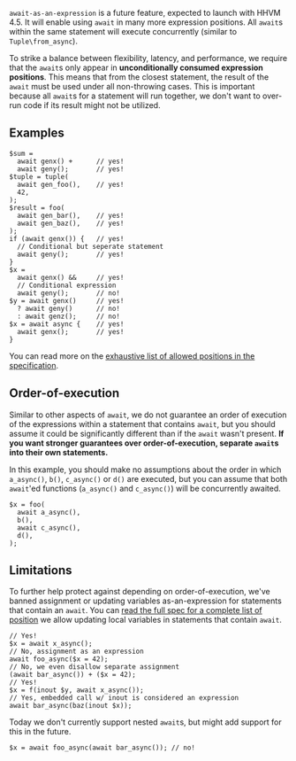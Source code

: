 `await-as-an-expression` is a future feature, expected to launch with HHVM 4.5. It will enable using `await` in many more expression positions. All `await`s within the same statement will execute concurrently (similar to `Tuple\from_async`).

To strike a balance between flexibility, latency, and performance, we require that the `await`s only appear in **unconditionally consumed expression positions**. This means that from the closest statement, the result of the `await` must be used under all non-throwing cases. This is important because all `await`s for a statement will run together, we don't want to over-run code if its result might not be utilized.

## Examples

```
$sum =
  await genx() +      // yes!
  await geny();       // yes!
$tuple = tuple(
  await gen_foo(),    // yes!
  42,
);
$result = foo(
  await gen_bar(),    // yes!
  await gen_baz(),    // yes!
);
if (await genx()) {   // yes!
  // Conditional but seperate statement
  await geny();       // yes!
}
$x =
  await genx() &&     // yes!
  // Conditional expression
  await geny();       // no!
$y = await genx()     // yes!
  ? await geny()      // no!
  : await genz();     // no!
$x = await async {    // yes!
  await genx();       // yes!
}
```

You can read more on the [exhaustive list of allowed positions in the specification](await-as-an-expression-spec.md).


## Order-of-execution

Similar to other aspects of `await`, we do not guarantee an order of execution of the expressions within a statement that contains `await`, but you should assume it could be significantly different than if the `await` wasn't present. **If you want stronger guarantees over order-of-execution, separate `await`s into their own statements.**

In this example, you should make no assumptions about the order in which `a_async()`, `b()`, `c_async()` or `d()` are executed, but you can assume that both `await`'ed functions (`a_async()` and `c_async()`) will be concurrently awaited.

```
$x = foo(
  await a_async(),
  b(),
  await c_async(),
  d(),
);
```

## Limitations

To further help protect against depending on order-of-execution, we've banned assignment or updating variables as-an-expression for statements that contain an `await`. You can [read the full spec for a complete list of position](../expressions-and-operators/banning-lval-as-an-expression.md) we allow updating local variables in statements that contain `await`.

```
// Yes!
$x = await x_async();
// No, assignment as an expression
await foo_async($x = 42);
// No, we even disallow separate assignment
(await bar_async()) + ($x = 42);     
// Yes!   
$x = f(inout $y, await x_async());
// Yes, embedded call w/ inout is considered an expression
await bar_async(baz(inout $x));
```

Today we don't currently support nested `await`s, but might add support for this in the future.

```
$x = await foo_async(await bar_async()); // no!
```
